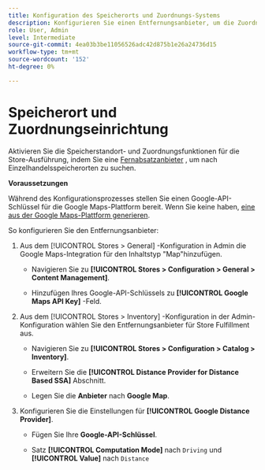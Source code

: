```yaml
---
title: Konfiguration des Speicherorts und Zuordnungs-Systems
description: Konfigurieren Sie einen Entfernungsanbieter, um die Zuordnung von Speicherorten in der Storefront-Benutzeroberfläche zu unterstützen.
role: User, Admin
level: Intermediate
source-git-commit: 4ea03b3be11056526adc42d875b1e26a24736d15
workflow-type: tm+mt
source-wordcount: '152'
ht-degree: 0%

---
```



# Speicherort und Zuordnungseinrichtung

Aktivieren Sie die Speicherstandort- und Zuordnungsfunktionen für die Store-Ausführung, indem Sie eine [Fernabsatzanbieter](https://docs.magento.com/user-guide/catalog/inventory-configure-distance-priority.html) , um nach Einzelhandelsspeicherorten zu suchen.

**Voraussetzungen**

Während des Konfigurationsprozesses stellen Sie einen Google-API-Schlüssel für die Google Maps-Plattform bereit. Wenn Sie keine haben, [eine aus der Google Maps-Plattform generieren](https://docs.magento.com/user-guide/catalog/inventory-configure-distance-priority.html#configure-google-maps).

So konfigurieren Sie den Entfernungsanbieter:

1. Aus dem [!UICONTROL Stores > General] -Konfiguration in Admin die Google Maps-Integration für den Inhaltstyp &quot;Map&quot;hinzufügen.

   - Navigieren Sie zu **[!UICONTROL Stores > Configuration  > General > Content Management]**.

   - Hinzufügen Ihres Google-API-Schlüssels zu **[!UICONTROL Google Maps API Key]** -Feld.

1. Aus dem [!UICONTROL Stores > Inventory] -Konfiguration in der Admin-Konfiguration wählen Sie den Entfernungsanbieter für Store Fulfillment aus.

   - Navigieren Sie zu **[!UICONTROL Stores > Configuration > Catalog > Inventory]**.

   - Erweitern Sie die **[!UICONTROL Distance Provider for Distance Based SSA]** Abschnitt.

   - Legen Sie die **Anbieter** nach **Google Map**.

1. Konfigurieren Sie die Einstellungen für **[!UICONTROL Google Distance Provider]**.

   - Fügen Sie Ihre **Google-API-Schlüssel**.

   - Satz **[!UICONTROL Computation Mode]** nach `Driving` und **[!UICONTROL Value]** nach `Distance`

